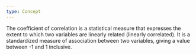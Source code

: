 ```yaml
---
type: Concept
---
```


The coefficient of correlation is a statistical measure that expresses the extent to which two variables are linearly related (linearly correlated). It is a standardized measure of association between two variables, giving a value between -1 and 1 inclusive.